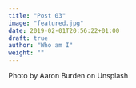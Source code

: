 ```yaml
---
title: "Post 03"
image: "featured.jpg"
date: 2019-02-01T20:56:22+01:00
draft: true
author: "Who am I"
weight: ""
---
```


Photo by Aaron Burden on Unsplash

